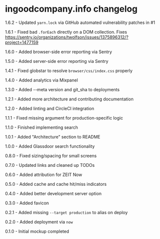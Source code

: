 # ingoodcompany.info changelog
1.6.2 - Updated `yarn.lock` via GitHub automated vulnerability patches in #1

1.6.1 - Fixed bad `.forEach` directly on a DOM collection. Fixes https://sentry.io/organizations/twolfson/issues/1375896312/?project=1477159

1.6.0 - Added browser-side error reporting via Sentry

1.5.0 - Added server-side error reporting via Sentry

1.4.1 - Fixed globstar to resolve `browser/css/index.css` properly

1.4.0 - Added analytics via Mixpanel

1.3.0 - Added --meta version and git_sha to deployments

1.2.1 - Added more architecture and contributing documentation

1.2.0 - Added linting and CircleCI integration

1.1.1 - Fixed missing argument for production-specific logic

1.1.0 - Finished implementing search

1.0.1 - Added "Architecture" section to README

1.0.0 - Added Glassdoor search functionality

0.8.0 - Fixed sizing/spacing for small screens

0.7.0 - Updated links and cleaned up TODOs

0.6.0 - Added attribution for ZEIT Now

0.5.0 - Added cache and cache hit/miss indicators

0.4.0 - Added better development server option

0.3.0 - Added favicon

0.2.1 - Added missing `--target production` to alias on deploy

0.2.0 - Added deployment via `now`

0.1.0 - Initial mockup completed
